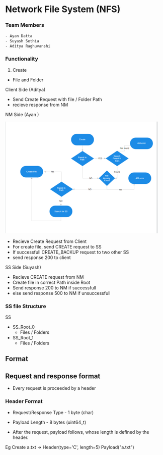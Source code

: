 # Network File System (NFS)

### Team Members 
    - Ayan Datta 
    - Suyash Sethia
    - Aditya Raghuvanshi


### Functionality

1. Create
- File and Folder 

Client Side (Aditya)
- Send Create Request with file / Folder Path 
- recieve response from NM


NM Side (Ayan )

![Alt text](image.png)
- Recieve Create Request from Client
- For create file, send CREATE request to SS 
- If successfull CREATE_BACKUP request to two other SS
- send response 200 to client

SS Side (Suyash)
- Recieve CREATE request from NM
- Create file in correct Path inside Root 
- Send response 200 to NM if successfull
- else send response 500 to NM if unsuccessfull

### SS file Structure 
SS
- SS_Root_0 
    - Files / Folders 
- SS_Root_1 
    - Files / Folders 

## Format 
## Request and response format
- Every request is proceeded by a header
### Header Format
- Request/Response Type - 1 byte (char)
- Payload Length - 8 bytes (uint64_t)

- After the request, payload follows, whose length is defined by the header.

Eg Create a.txt -> 
Header(type='C', length=5)
Payload("a.txt")
